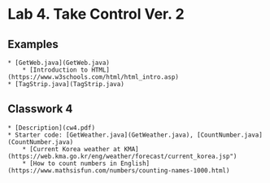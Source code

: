 Lab 4. Take Control Ver. 2
=========

## Examples ##
	* [GetWeb.java](GetWeb.java)
		* [Introduction to HTML](https://www.w3schools.com/html/html_intro.asp)
	* [TagStrip.java](TagStrip.java)

## Classwork 4 ##
	* [Description](cw4.pdf)
	* Starter code: [GetWeather.java](GetWeather.java), [CountNumber.java](CountNumber.java)
		* [Current Korea weather at KMA](https://web.kma.go.kr/eng/weather/forecast/current_korea.jsp")
		* [How to count numbers in English](https://www.mathsisfun.com/numbers/counting-names-1000.html)

